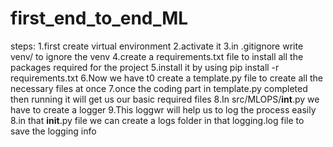 # first_end_to_end_ML

steps:
1.first create virtual environment
2.activate it
3.in .gitignore write venv/ to ignore the venv
4.create a requirements.txt file to install all the packages required for the project
5.install it by using pip install -r requirements.txt
6.Now we have t0 create a template.py file to create all the necessary files at once
7.once the coding part in template.py completed then running it will get us our basic required files
8.In src/MLOPS/__int__.py we have to create a logger 
9.This loggwr will help us to log the process easily
8.in that __init__.py file we can create a logs folder in that logging.log file to save the logging info

